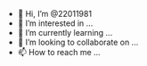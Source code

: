 - 👋 Hi, I’m @22011981
- 👀 I’m interested in ...
- 🌱 I’m currently learning ...
- 💞️ I’m looking to collaborate on ...
- 📫 How to reach me ...

<!---
22011981/22011981 is a ✨ special ✨ repository because its `README.md` (this file) appears on your GitHub profile.
You can click the Preview link to take a look at your changes.
--->
